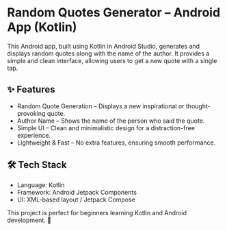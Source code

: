 # Random Quotes Generator – Android App (Kotlin)

This Android app, built using Kotlin in Android Studio, generates and displays random quotes along with the name of the author. It provides a simple and clean interface, allowing users to get a new quote with a single tap.

## ✨ Features
* Random Quote Generation – Displays a new inspirational or thought-provoking quote.
* Author Name – Shows the name of the person who said the quote.
* Simple UI – Clean and minimalistic design for a distraction-free experience.
* Lightweight & Fast – No extra features, ensuring smooth performance.

## 🛠️ Tech Stack
* 	Language: Kotlin
* Framework: Android Jetpack Components
* UI: XML-based layout / Jetpack Compose

This project is perfect for beginners learning Kotlin and Android development. 🚀
